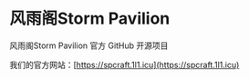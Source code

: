 # 风雨阁Storm Pavilion

风雨阁Storm Pavilion 官方 GitHub 开源项目

我们的官方网站：[https://spcraft.1l1.icu](https://spcraft.1l1.icu)  
